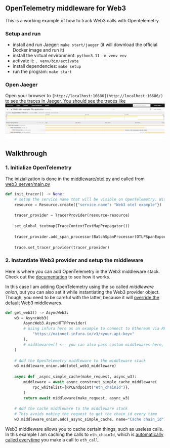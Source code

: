 ## OpenTelemetry middleware for Web3

This is a working example of how to track Web3 calls with Opentelemetry.

### Setup and run

- install and run Jaeger: `make start/jaeger` (it will download the official Docker image and run it)
- install the virtual environment: `python3.11 -m venv env`
- activate it: `. venv/bin/activate`
- install dependencies: `make setup`
- run the program: `make start`

### Open Jaeger

Open your browser to `[http://localhost:16686](http://localhost:16686/)` to see the traces in Jaeger.
You should see the traces like
![](otel-test.png)

## Walkthrough

### 1.  Initialize OpenTelemetry

The inizialization is done in the [middleware/otel.py](middleware/otel.py) and called from [web3_server/main.py](web3_server/__main__.py)

```python
def init_tracer() -> None:
    # setup the service name that will be visible on OpenTelemetry. Without this it will be shown as `Unknown service`
    resource = Resource.create({"service.name": "Web3 otel example"})
    
    tracer_provider = TracerProvider(resource=resource)

    set_global_textmap(TraceContextTextMapPropagator())
    
    tracer_provider.add_span_processor(BatchSpanProcessor(OTLPSpanExporter()))
    
    trace.set_tracer_provider(tracer_provider)
```
### 2. Instantiate Web3 provider and setup the middleware

Here is where you can add OpenTelemetry in the Web3 middleware stack. Check out the [documentation](https://web3py.readthedocs.io/en/stable/middleware.html#configuring-middleware) to see how it works.

In this case I am adding OpenTelemetry using the so called *middleware onion*, but you can also set it while instantiating the Web3 provider object. Though, you need to be careful with the latter, because it will [override the default](https://web3py.readthedocs.io/en/stable/middleware.html#optional-middleware) Web3 middlewares. 

```python
def get_web3() -> AsyncWeb3:
    w3 = AsyncWeb3(
        AsyncWeb3.AsyncHTTPProvider(
        # using infura here as an example to connect to Ethereum via RPC
            "https://mainnet.infura.io/v3/<your-api-key>"
        ),
        # middleware=[] <-- you can also pass custom middlewares here, but this will override the default ones. Be careful.
    )
    
    # Add the OpenTelemetry middleware to the middleware stack
    w3.middleware_onion.add(otel_web3_middleware)

    async def _async_simple_cache(make_request, async_w3):
        middleware = await async_construct_simple_cache_middleware(
            rpc_whitelist={RPCEndpoint("eth_chainId")},
        )
        return await middleware(make_request, async_w3)

    # Add the cache middleware to the middleware stack
    # This avoids making the request to get the chain_id every time
    w3.middleware_onion.add(_async_simple_cache, name="Cache chain_id")
```
Web3 middleware allows you to cache certain things, such as useless calls. In this example I am caching the calls to `eth_chainId`, which is [automatically called everytime](https://github.com/ethers-io/ethers.js/issues/901) you make a call to `eth_call`.